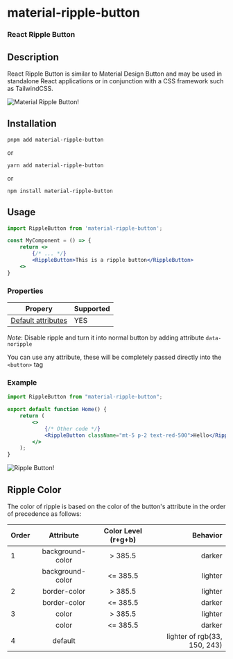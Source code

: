 # material-ripple-button 
### React Ripple Button

## Description

React Ripple Button is similar to Material Design Button and may be used in standalone React applications or in conjunction with a CSS framework such as TailwindCSS.

![Material Ripple Button!](https://img.upxi.me/PB4mrAmu3 "Illustration")

## Installation

```terminal
pnpm add material-ripple-button
```

or

```terminal
yarn add material-ripple-button
```

or

```
npm install material-ripple-button
```

## Usage

```jsx
import RippleButton from 'material-ripple-button';

const MyComponent = () => {
    return <>
        {/* ... */}
        <RippleButton>This is a ripple button</RippleButton>
    <>
}
```

### Properties

| Propery                                                                                | Supported |
| -------------------------------------------------------------------------------------- | --------- |
| [Default attributes](https://developer.mozilla.org/en-US/docs/Web/HTML/Element/button) | YES       |

*Note*: Disable ripple and turn it into normal button by adding attribute `data-noripple`

You can use any attribute, these will be completely passed directly into the `<button>` tag

### Example

```jsx
import RippleButton from "material-ripple-button";

export default function Home() {
	return (
		<>
			{/* Other code */}
			<RippleButton className="mt-5 p-2 text-red-500">Hello</RippleButton>
		</>
	);
}
```

![Ripple Button!](https://img.upxi.me/OhlXkQjnwB "Result of Ripple Button usage")

## Ripple Color

The color of ripple is based on the color of the button's attribute in the order of precedence as follows:

|Order | Attribute      | Color Level (r+g+b) | Behavior |
|:------| :-----------: | :-----------: | ----------:|
|1 | background-color | > 385.5       | darker |
|| background-color | <= 385.5       | lighter |
|2| border-color | > 385.5       | lighter |
|| border-color | <= 385.5       | darker |
|3| color | > 385.5       | lighter |
|| color | <= 385.5       | darker |
|4| default |        | lighter of rgb(33, 150, 243) |
